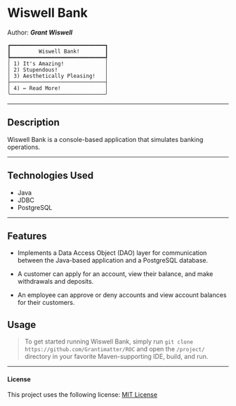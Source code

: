 # Wiswell Bank

Author: ***Grant Wiswell***

```
┏━━━━━━━━━━━━━━━━━━━━━━━━━━━━━━┓
┃         Wiswell Bank!        ┃
┡━━━━━━━━━━━━━━━━━━━━━━━━━━━━━━┩
│ 1) It's Amazing!             │
│ 2) Stupendous!               │
│ 3) Aesthetically Pleasing!   │
├──────────────────────────────┤
│ 4) ← Read More!              │
╰──────────────────────────────╯
```
----

## Description

   Wiswell Bank is a console-based application that simulates banking operations. 

----

## Technologies Used

* Java
* JDBC
* PostgreSQL

____

## Features

- Implements a Data Access Object (DAO) layer for communication between the Java-based application and a PostgreSQL database.

- A customer can apply for an account, view their balance, and make withdrawals and deposits.

- An employee can approve or deny accounts and view account balances for their customers.

## Usage

> To get started running Wiswell Bank, simply run `git clone https://github.com/Grantimatter/ROC` and open the `/project/` directory in your favorite Maven-supporting IDE, build, and run.

----

#### License

This project uses the following license: [MIT License](https://www.mit.edu/~amini/LICENSE.md)
